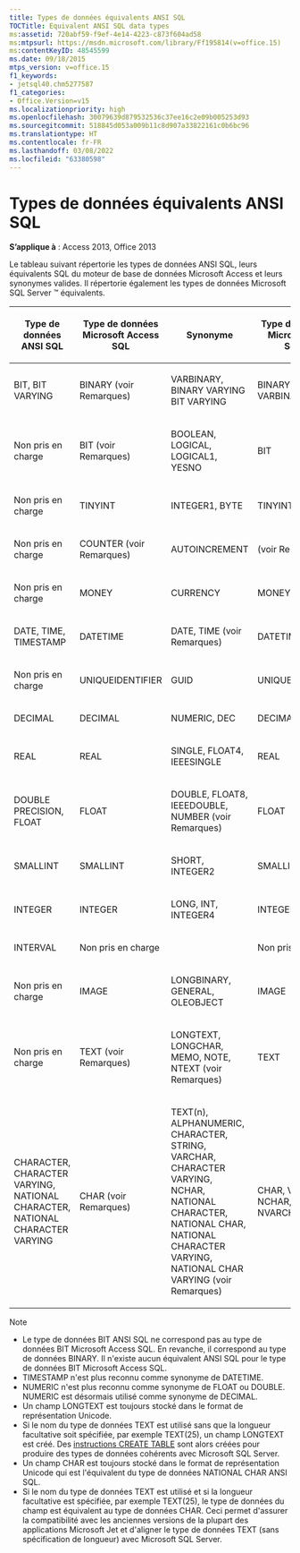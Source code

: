 ```yaml
---
title: Types de données équivalents ANSI SQL
TOCTitle: Equivalent ANSI SQL data types
ms:assetid: 720abf59-f9ef-4e14-4223-c873f604ad58
ms:mtpsurl: https://msdn.microsoft.com/library/Ff195814(v=office.15)
ms:contentKeyID: 48545599
ms.date: 09/18/2015
mtps_version: v=office.15
f1_keywords:
- jetsql40.chm5277587
f1_categories:
- Office.Version=v15
ms.localizationpriority: high
ms.openlocfilehash: 30079639d879532536c37ee16c2e09b005253d93
ms.sourcegitcommit: 518845d053a009b11c8d907a33822161c0b6bc96
ms.translationtype: HT
ms.contentlocale: fr-FR
ms.lasthandoff: 03/08/2022
ms.locfileid: "63380598"
---
```

# <a name="equivalent-ansi-sql-data-types"></a>Types de données équivalents ANSI SQL

**S’applique à** : Access 2013, Office 2013

Le tableau suivant répertorie les types de données ANSI SQL, leurs équivalents SQL du moteur de base de données Microsoft Access et leurs synonymes valides. Il répertorie également les types de données Microsoft SQL Server ™ équivalents.

<table>
<colgroup>
<col style="width: 25%" />
<col style="width: 25%" />
<col style="width: 25%" />
<col style="width: 25%" />
</colgroup>
<thead>
<tr class="header">
<th><p>Type de données ANSI SQL</p></th>
<th><p>Type de données Microsoft Access SQL</p></th>
<th><p>Synonyme</p></th>
<th><p>Type de données Microsoft SQL Server</p></th>
</tr>
</thead>
<tbody>
<tr class="odd">
<td><p>BIT, BIT VARYING</p></td>
<td><p>BINARY (voir Remarques)</p></td>
<td><p>VARBINARY, BINARY VARYING BIT VARYING</p></td>
<td><p>BINARY, VARBINARY</p></td>
</tr>
<tr class="even">
<td><p>Non pris en charge</p></td>
<td><p>BIT (voir Remarques)</p></td>
<td><p>BOOLEAN, LOGICAL, LOGICAL1, YESNO</p></td>
<td><p>BIT</p></td>
</tr>
<tr class="odd">
<td><p>Non pris en charge</p></td>
<td><p>TINYINT</p></td>
<td><p>INTEGER1, BYTE</p></td>
<td><p>TINYINT</p></td>
</tr>
<tr class="even">
<td><p>Non pris en charge</p></td>
<td><p>COUNTER (voir Remarques)</p></td>
<td><p>AUTOINCREMENT</p></td>
<td><p>(voir Remarques)</p></td>
</tr>
<tr class="odd">
<td><p>Non pris en charge</p></td>
<td><p>MONEY</p></td>
<td><p>CURRENCY</p></td>
<td><p>MONEY</p></td>
</tr>
<tr class="even">
<td><p>DATE, TIME, TIMESTAMP</p></td>
<td><p>DATETIME</p></td>
<td><p>DATE, TIME (voir Remarques)</p></td>
<td><p>DATETIME</p></td>
</tr>
<tr class="odd">
<td><p>Non pris en charge</p></td>
<td><p>UNIQUEIDENTIFIER</p></td>
<td><p>GUID</p></td>
<td><p>UNIQUEIDENTIFIER</p></td>
</tr>
<tr class="even">
<td><p>DECIMAL</p></td>
<td><p>DECIMAL</p></td>
<td><p>NUMERIC, DEC</p></td>
<td><p>DECIMAL</p></td>
</tr>
<tr class="odd">
<td><p>REAL</p></td>
<td><p>REAL</p></td>
<td><p>SINGLE, FLOAT4, IEEESINGLE</p></td>
<td><p>REAL</p></td>
</tr>
<tr class="even">
<td><p>DOUBLE PRECISION, FLOAT</p></td>
<td><p>FLOAT</p></td>
<td><p>DOUBLE, FLOAT8, IEEEDOUBLE, NUMBER (voir Remarques)</p></td>
<td><p>FLOAT</p></td>
</tr>
<tr class="odd">
<td><p>SMALLINT</p></td>
<td><p>SMALLINT</p></td>
<td><p>SHORT, INTEGER2</p></td>
<td><p>SMALLINT</p></td>
</tr>
<tr class="even">
<td><p>INTEGER</p></td>
<td><p>INTEGER</p></td>
<td><p>LONG, INT, INTEGER4</p></td>
<td><p>INTEGER</p></td>
</tr>
<tr class="odd">
<td><p>INTERVAL</p></td>
<td><p>Non pris en charge</p></td>
<td><p></p></td>
<td><p>Non pris en charge</p></td>
</tr>
<tr class="even">
<td><p>Non pris en charge</p></td>
<td><p>IMAGE</p></td>
<td><p>LONGBINARY, GENERAL, OLEOBJECT</p></td>
<td><p>IMAGE</p></td>
</tr>
<tr class="odd">
<td><p>Non pris en charge</p></td>
<td><p>TEXT (voir Remarques)</p></td>
<td><p>LONGTEXT, LONGCHAR, MEMO, NOTE, NTEXT (voir Remarques)</p></td>
<td><p>TEXT</p></td>
</tr>
<tr class="even">
<td><p>CHARACTER, CHARACTER VARYING, NATIONAL CHARACTER, NATIONAL CHARACTER VARYING</p></td>
<td><p>CHAR (voir Remarques)</p></td>
<td><p>TEXT(n), ALPHANUMERIC, CHARACTER, STRING, VARCHAR, CHARACTER VARYING, NCHAR, NATIONAL CHARACTER, NATIONAL CHAR, NATIONAL CHARACTER VARYING, NATIONAL CHAR VARYING (voir Remarques)</p></td>
<td><p>CHAR, VARCHAR, NCHAR, NVARCHAR</p></td>
</tr>
</tbody>
</table>

> [!NOTE]
> - Le type de données BIT ANSI SQL ne correspond pas au type de données BIT Microsoft Access SQL. En revanche, il correspond au type de données BINARY. Il n'existe aucun équivalent ANSI SQL pour le type de données BIT Microsoft Access SQL.
> - TIMESTAMP n'est plus reconnu comme synonyme de DATETIME.
> - NUMERIC n'est plus reconnu comme synonyme de FLOAT ou DOUBLE. NUMERIC est désormais utilisé comme synonyme de DECIMAL.
> - Un champ LONGTEXT est toujours stocké dans le format de représentation Unicode.
> - Si le nom du type de données TEXT est utilisé sans que la longueur facultative soit spécifiée, par exemple TEXT(25), un champ LONGTEXT est créé. Des [instructions CREATE TABLE](create-table-statement-microsoft-access-sql.md) sont alors créées pour produire des types de données cohérents avec Microsoft SQL Server.
> - Un champ CHAR est toujours stocké dans le format de représentation Unicode qui est l'équivalent du type de données NATIONAL CHAR ANSI SQL.
> - Si le nom du type de données TEXT est utilisé et si la longueur facultative est spécifiée, par exemple TEXT(25), le type de données du champ est équivalent au type de données CHAR. Ceci permet d'assurer la compatibilité avec les anciennes versions de la plupart des applications Microsoft Jet et d'aligner le type de données TEXT (sans spécification de longueur) avec Microsoft SQL Server.
